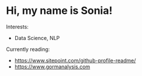 # Hi, my name is Sonia!

Interests:
- Data Science, NLP


Currently reading: 
- https://www.sitepoint.com/github-profile-readme/
- https://www.gormanalysis.com

